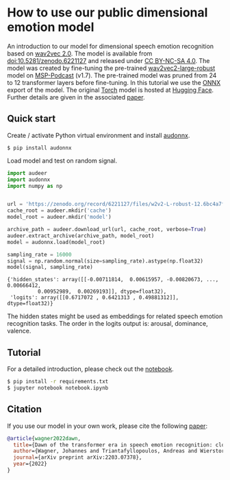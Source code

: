 # How to use our public dimensional emotion model

An introduction to our model for 
dimensional speech emotion recognition based on
[wav2vec 2.0](https://ai.facebook.com/blog/wav2vec-20-learning-the-structure-of-speech-from-raw-audio/).
The model is available from 
[doi:10.5281/zenodo.6221127](https://doi.org/10.5281/zenodo.6221127)
and released under
[CC BY-NC-SA 4.0](https://creativecommons.org/licenses/by-nc-sa/4.0/).
The model was created
by fine-tuning the pre-trained
[wav2vec2-large-robust](https://huggingface.co/facebook/wav2vec2-large-robust)
model on
[MSP-Podcast](https://ecs.utdallas.edu/research/researchlabs/msp-lab/MSP-Podcast.html)
(v1.7).
The pre-trained model was pruned
from 24 to 12 transformer layers
before fine-tuning.
In this tutorial we use the
[ONNX](https://onnx.ai/)
export of the model.
The original 
[Torch](https://pytorch.org/)
model is hosted at
[Hugging Face](https://huggingface.co/audeering/wav2vec2-large-robust-12-ft-emotion-msp-dim).
Further details are given in the associated 
[paper](https://arxiv.org/abs/2203.07378).


## Quick start

Create / activate Python virtual environment and install 
[audonnx](https://github.com/audeering/audonnx).

```
$ pip install audonnx
```

Load model and test on random signal.

```python
import audeer
import audonnx
import numpy as np


url = 'https://zenodo.org/record/6221127/files/w2v2-L-robust-12.6bc4a7fd-1.1.0.zip'
cache_root = audeer.mkdir('cache')
model_root = audeer.mkdir('model')

archive_path = audeer.download_url(url, cache_root, verbose=True)
audeer.extract_archive(archive_path, model_root)
model = audonnx.load(model_root)

sampling_rate = 16000
signal = np.random.normal(size=sampling_rate).astype(np.float32)
model(signal, sampling_rate)
```
```
{'hidden_states': array([[-0.00711814,  0.00615957, -0.00820673, ...,  0.00666412,
          0.00952989,  0.00269193]], dtype=float32),
 'logits': array([[0.6717072 , 0.6421313 , 0.49881312]], dtype=float32)}
```

The hidden states might be used as embeddings
for related speech emotion recognition tasks.
The order in the logits output is:
arousal,
dominance,
valence.

## Tutorial

For a detailed introduction, please check out the [notebook](./notebook.ipynb).

```bash
$ pip install -r requirements.txt
$ jupyter notebook notebook.ipynb 
```

## Citation

If you use our model in your own work, please cite the following
[paper](https://arxiv.org/abs/2203.07378):

```bibtex
@article{wagner2022dawn,
  title={Dawn of the transformer era in speech emotion recognition: closing the valence gap},
  author={Wagner, Johannes and Triantafyllopoulos, Andreas and Wierstorf, Hagen and Schmitt, Maximilian and Burkhardt, Felix and Eyben, Florian and Schuller, Bj{\"o}rn W.},
  journal={arXiv preprint arXiv:2203.07378},
  year={2022}
}
```
